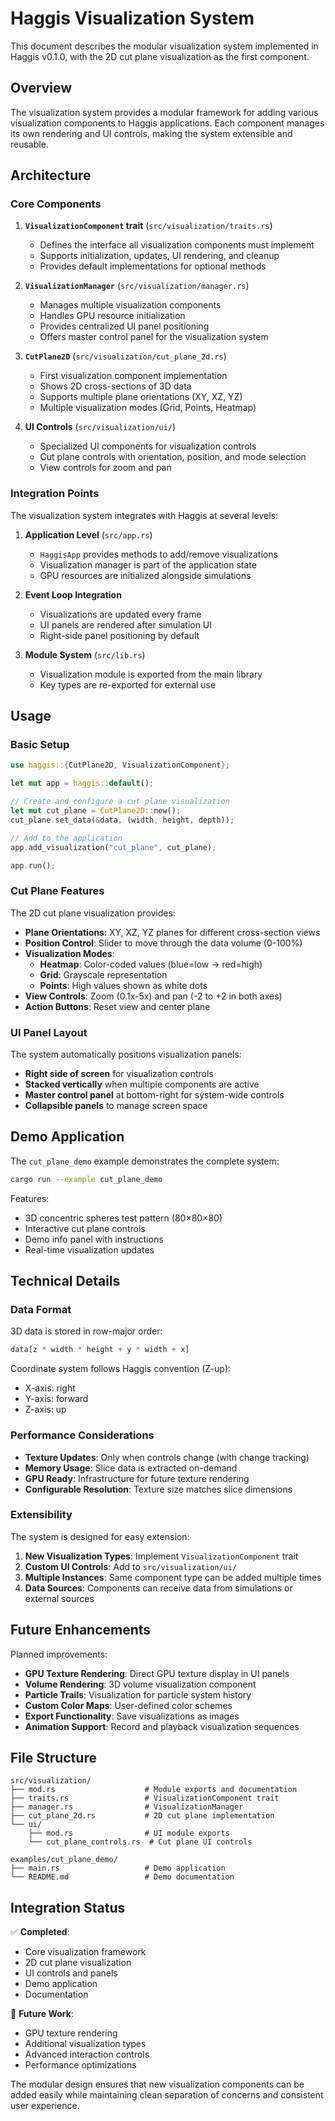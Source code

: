 # Haggis Visualization System

This document describes the modular visualization system implemented in Haggis v0.1.0, with the 2D cut plane visualization as the first component.

## Overview

The visualization system provides a modular framework for adding various visualization components to Haggis applications. Each component manages its own rendering and UI controls, making the system extensible and reusable.

## Architecture

### Core Components

1. **`VisualizationComponent` trait** (`src/visualization/traits.rs`)
   - Defines the interface all visualization components must implement
   - Supports initialization, updates, UI rendering, and cleanup
   - Provides default implementations for optional methods

2. **`VisualizationManager`** (`src/visualization/manager.rs`)
   - Manages multiple visualization components
   - Handles GPU resource initialization
   - Provides centralized UI panel positioning
   - Offers master control panel for the visualization system

3. **`CutPlane2D`** (`src/visualization/cut_plane_2d.rs`)
   - First visualization component implementation
   - Shows 2D cross-sections of 3D data
   - Supports multiple plane orientations (XY, XZ, YZ)
   - Multiple visualization modes (Grid, Points, Heatmap)

4. **UI Controls** (`src/visualization/ui/`)
   - Specialized UI components for visualization controls
   - Cut plane controls with orientation, position, and mode selection
   - View controls for zoom and pan

### Integration Points

The visualization system integrates with Haggis at several levels:

1. **Application Level** (`src/app.rs`)
   - `HaggisApp` provides methods to add/remove visualizations
   - Visualization manager is part of the application state
   - GPU resources are initialized alongside simulations

2. **Event Loop Integration**
   - Visualizations are updated every frame
   - UI panels are rendered after simulation UI
   - Right-side panel positioning by default

3. **Module System** (`src/lib.rs`)
   - Visualization module is exported from the main library
   - Key types are re-exported for external use

## Usage

### Basic Setup

```rust
use haggis::{CutPlane2D, VisualizationComponent};

let mut app = haggis::default();

// Create and configure a cut plane visualization
let mut cut_plane = CutPlane2D::new();
cut_plane.set_data(&data, (width, height, depth));

// Add to the application
app.add_visualization("cut_plane", cut_plane);

app.run();
```

### Cut Plane Features

The 2D cut plane visualization provides:

- **Plane Orientations**: XY, XZ, YZ planes for different cross-section views
- **Position Control**: Slider to move through the data volume (0-100%)
- **Visualization Modes**:
  - **Heatmap**: Color-coded values (blue=low → red=high)
  - **Grid**: Grayscale representation
  - **Points**: High values shown as white dots
- **View Controls**: Zoom (0.1x-5x) and pan (-2 to +2 in both axes)
- **Action Buttons**: Reset view and center plane

### UI Panel Layout

The system automatically positions visualization panels:
- **Right side of screen** for visualization controls
- **Stacked vertically** when multiple components are active
- **Master control panel** at bottom-right for system-wide controls
- **Collapsible panels** to manage screen space

## Demo Application

The `cut_plane_demo` example demonstrates the complete system:

```bash
cargo run --example cut_plane_demo
```

Features:
- 3D concentric spheres test pattern (80×80×80)
- Interactive cut plane controls
- Demo info panel with instructions
- Real-time visualization updates

## Technical Details

### Data Format

3D data is stored in row-major order:
```rust
data[z * width * height + y * width + x]
```

Coordinate system follows Haggis convention (Z-up):
- X-axis: right
- Y-axis: forward  
- Z-axis: up

### Performance Considerations

- **Texture Updates**: Only when controls change (with change tracking)
- **Memory Usage**: Slice data is extracted on-demand
- **GPU Ready**: Infrastructure for future texture rendering
- **Configurable Resolution**: Texture size matches slice dimensions

### Extensibility

The system is designed for easy extension:

1. **New Visualization Types**: Implement `VisualizationComponent` trait
2. **Custom UI Controls**: Add to `src/visualization/ui/`
3. **Multiple Instances**: Same component type can be added multiple times
4. **Data Sources**: Components can receive data from simulations or external sources

## Future Enhancements

Planned improvements:
- **GPU Texture Rendering**: Direct GPU texture display in UI panels
- **Volume Rendering**: 3D volume visualization component
- **Particle Trails**: Visualization for particle system history
- **Custom Color Maps**: User-defined color schemes
- **Export Functionality**: Save visualizations as images
- **Animation Support**: Record and playback visualization sequences

## File Structure

```
src/visualization/
├── mod.rs                    # Module exports and documentation
├── traits.rs                 # VisualizationComponent trait
├── manager.rs                # VisualizationManager
├── cut_plane_2d.rs           # 2D cut plane implementation
└── ui/
    ├── mod.rs                # UI module exports
    └── cut_plane_controls.rs  # Cut plane UI controls

examples/cut_plane_demo/
├── main.rs                   # Demo application
└── README.md                 # Demo documentation
```

## Integration Status

✅ **Completed**:
- Core visualization framework
- 2D cut plane visualization
- UI controls and panels
- Demo application
- Documentation

🚧 **Future Work**:
- GPU texture rendering
- Additional visualization types
- Advanced interaction controls
- Performance optimizations

The modular design ensures that new visualization components can be added easily while maintaining clean separation of concerns and consistent user experience.